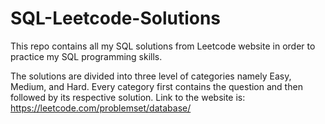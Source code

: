 # SQL-Leetcode-Solutions

This repo contains all my SQL solutions from Leetcode website in order to practice my SQL programming skills. 

The solutions are divided into three level of categories namely Easy, Medium, and Hard. Every category first contains the question and then followed by its respective solution.
Link to the website is: https://leetcode.com/problemset/database/

